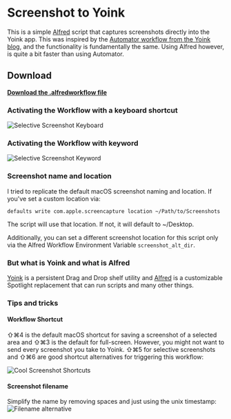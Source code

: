 # Screenshot to Yoink
This is a simple [Alfred](https://www.alfredapp.com) script that captures screenshots directly into the Yoink app. This was inspired by the [Automator workflow from the Yoink blog](https://eternalstorms.wordpress.com/2015/01/15/capture-selective-screenshots-in-yoink/ "Capture Selective Screenshots in Yoink with Automator"), and the functionality is fundamentally the same. Using Alfred however, is quite a bit faster than using Automator.

## Download
[**Download the .alfredworkflow file**](https://github.com/Irvel/screenshot-to-yoink/blob/master/screenshot-to-yoink.alfredworkflow?raw=true)


### Activating the Workflow with a keyboard shortcut 
![Selective Screenshot Keyboard](https://user-images.githubusercontent.com/2577338/31323684-e2b1b7d0-ac70-11e7-9eda-aaafa80d486e.gif)

### Activating the Workflow with keyword 
![Selective Screenshot Keyword](https://user-images.githubusercontent.com/2577338/31323701-1ae0dafa-ac71-11e7-8590-3e58bc4e601e.gif)

 

### Screenshot name and location
I tried to replicate the default macOS screenshot naming and location. If you've set a custom location via:
```
defaults write com.apple.screencapture location ~/Path/to/Screenshots
```
The script will use that location. If not, it will default to ~/Desktop.  

Additionally, you can set a different screenshot location for this script only via the Alfred Workflow Environment Variable ```screenshot_alt_dir```.


### But what is Yoink and what is Alfred
[Yoink](https://eternalstorms.at/yoink "Yoink Website") is a persistent Drag and Drop shelf utility and [Alfred](https://www.alfredapp.com) is a customizable Spotlight replacement that can run scripts and many other things.


 
 
### Tips and tricks
#### Workflow Shortcut
⇧⌘4 is the default macOS shortcut for saving a screenshot of a selected area and ⇧⌘3 is the default for full-screen. However, you might not want to send every screenshot you take to Yoink. ⇧⌘5 for selective screenshots and ⇧⌘6 are good shortcut alternatives for triggering this workflow:

![Cool Screenshot Shortcuts](https://user-images.githubusercontent.com/2577338/31323716-5963401a-ac71-11e7-92b2-a968c0044e1e.png)

#### Screenshot filename
Simplify the name by removing spaces and just using the unix timestamp:
![Filename alternative](https://user-images.githubusercontent.com/2577338/31323734-88b7c0f2-ac71-11e7-94aa-55a68e613363.png)
